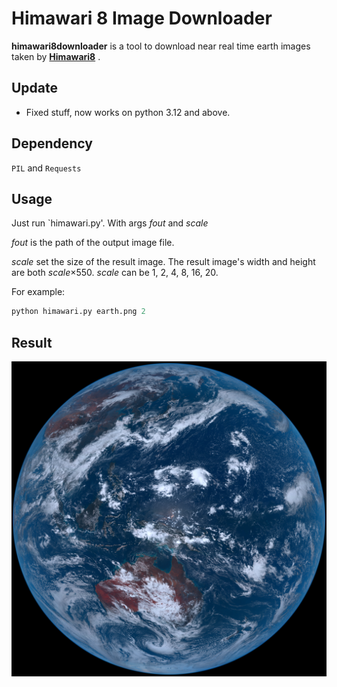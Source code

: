 # Himawari 8 Image Downloader

**himawari8downloader** is a tool to download near real time earth images taken by [**Himawari8**](https://en.wikipedia.org/wiki/Himawari_8) .

## Update
 - Fixed stuff, now works on python 3.12 and above.

## Dependency
`PIL` and `Requests`

## Usage

Just run `himawari.py'. With args *fout* and *scale*

*fout* is the path of the output image file.

*scale* set the size of the result image. The result image's width and height are both *scale*×550.
*scale* can be 1, 2, 4, 8, 16, 20.

For example:

```python
python himawari.py earth.png 2
```
## Result

![Result Image](preview.png)
